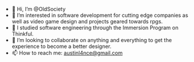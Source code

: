 - 👋 Hi, I’m @OldSociety
- 👀 I’m interested in software development for cutting edge companies as well as video game design and projects geared towards rpgs.
- 🌱 I studied software engineering through the Immersion Program on Thinkful.
- 💞️ I’m looking to collaborate on anything and everything to get the experience to become a better designer.
- 📫 How to reach me: austinl4nce@gmail.com

<!---
OldSociety/OldSociety is a ✨ special ✨ repository because its `README.md` (this file) appears on your GitHub profile.
You can click the Preview link to take a look at your changes.
--->
